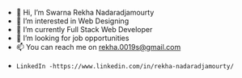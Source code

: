 - 👋 Hi, I’m Swarna Rekha Nadaradjamourty
- 👀 I’m interested in Web Designing
- 🌱 I’m currently Full Stack Web Developer
- 💞️ I’m looking for job opportunities
- 📫 You can reach me on rekha.0019s@gmail.com
-     LinkedIn -https://www.linkedin.com/in/rekha-nadaradjamourty/
